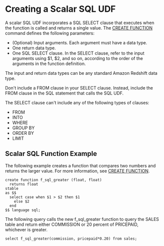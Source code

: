 # Creating a Scalar SQL UDF<a name="udf-creating-a-scalar-sql-udf"></a>

A scalar SQL UDF incorporates a SQL SELECT clause that executes when the function is called and returns a single value\. The [CREATE FUNCTION](r_CREATE_FUNCTION.md) command defines the following parameters:
+ \(Optional\) Input arguments\. Each argument must have a data type\. 
+ One return data type\.
+ One SQL SELECT clause\. In the SELECT clause, refer to the input arguments using $1, $2, and so on, according to the order of the arguments in the function definition\. 

The input and return data types can be any standard Amazon Redshift data type\.

Don't include a FROM clause in your SELECT clause\. Instead, include the FROM clause in the SQL statement that calls the SQL UDF\. 

The SELECT clause can't include any of the following types of clauses:
+ FROM
+ INTO
+ WHERE
+ GROUP BY
+ ORDER BY
+ LIMIT

## Scalar SQL Function Example<a name="udf-scalar-sql-function-example"></a>

The following example creates a function that compares two numbers and returns the larger value\. For more information, see [CREATE FUNCTION](r_CREATE_FUNCTION.md)\.

```
create function f_sql_greater (float, float)
  returns float
stable
as $$
  select case when $1 > $2 then $1
    else $2
  end
$$ language sql;
```

The following query calls the new f\_sql\_greater function to query the SALES table and return either COMMISSION or 20 percent of PRICEPAID, whichever is greater\.

```
select f_sql_greater(commission, pricepaid*0.20) from sales;
```